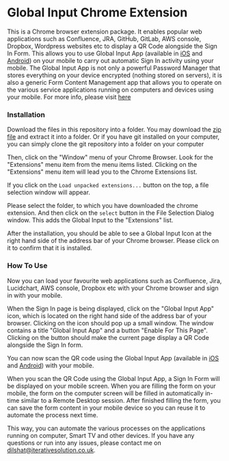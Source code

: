 # Global Input Chrome Extension


This is a Chrome browser extension package. It enables popular web applications such as Confluence, JRA, GitHub, GitLab, AWS console, Dropbox, Wordpress websites etc to display a QR Code alongside the Sign In Form. This allows you to use Global Input App (available in [iOS](https://itunes.apple.com/us/app/global-input-app/id1269541616?mt=8&ign-mpt=uo%3D4) and [Android](https://itunes.apple.com/us/app/global-input-app/id1269541616?mt=8&ign-mpt=uo%3D4)) on your mobile to carry out automatic Sign In activity using your mobile. The Global Input App is not only a powerful Password Manager that stores everything on your device encrypted (nothing stored on servers), it is also a generic Form Content Management app that allows you to operate on the various service applications running on computers and devices using your mobile. For more info, please visit [here](https://globalinput.co.uk)


### Installation


Download the files in this repository into a folder. You may download the [zip file](https://github.com/global-input/chrome-extension/archive/master.zip) and extract it into a folder.  Or if you have git installed on your computer, you can simply clone the git repository into a folder on your computer

Then, click on the "Window" menu of your Chrome Browser. Look for the "Extensions" menu item from the menu items listed. Clicking on the "Extensions" menu item will lead you to the Chrome Extensions list.  

If you click on the ```Load unpacked extensions...``` button on the top, a file selection window will appear.

Please  select the folder, to which you have downloaded the chrome extension. And then click on the ```select``` button in the File Selection Dialog window. This adds the Global Input to the "Extensions" list.  

After the installation, you should be able to see a Global Input Icon at the right hand side of the address bar of your Chrome browser. Please click on it to confirm that it is installed.


### How To Use

Now you can load your favourite web applications such as Confluence, Jira, Lucidchart, AWS console, Dropbox etc with your Chrome browser and sign in with your mobile.

When the Sign In page is being displayed, click on the "Global Input App" icon,  which is located on the right hand side of the address bar of your browser. Clicking on the icon should pop up a small window. The window contains a title "Global Input App" and a button "Enable For This Page". Clicking on the button should make the current page display a QR Code alongside the Sign In form.

You can now scan the QR code using the Global Input App (available in [iOS](https://itunes.apple.com/us/app/global-input-app/id1269541616?mt=8&ign-mpt=uo%3D4) and [Android](https://itunes.apple.com/us/app/global-input-app/id1269541616?mt=8&ign-mpt=uo%3D4)) with your mobile.

When you scan the QR Code using the Global Input App, a Sign In Form will be displayed on your mobile screen. When you are filling the form on your mobile, the form on the computer screen will be filled in automatically in-time similar to a Remote Desktop session. After finished filling the form, you can save the form content in your mobile device so you can reuse it to automate the process next time.

This way, you can automate the various processes on the applications running on computer, Smart TV and other devices. If you have any questions or run into any issues, please contact me on dilshat@iterativesolution.co.uk.
